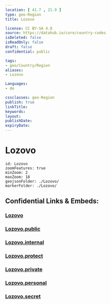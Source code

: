 ```yaml
---
location: [ 41.7 , 21.9 ] 
type: geo-Region
title: Lozovo

license: CC BY-SA 4.0
source: https://datahub.io/core/country-codes
isDeleted: false
isReadOnly: false
draft: false
confidential: public

tags:
- geo/Country/Region
aliases:
- Lozovo

Languages:
- de

cssclasses: geo-Region
publish: true
linkTitle: 
keywords: 
layout: 
publishDate: 
expiryDate: 
---
```


# Lozovo

```leaflet
id: Lozovo
zoomFeatures: true 
minZoom: 2 
maxZoom: 18
geojsonFolder: ./Lozovo/
markerFolder: ./Lozovo/
```


## Confidential Links & Embeds: 

### [Lozovo](/_Standards/Earth/Continent/Europe/Europe~South/Macedonia~North/Municipalities~Macedonia/Lozovo.md) 

### [Lozovo.public](/_public/Earth/Continent/Europe/Europe~South/Macedonia~North/Municipalities~Macedonia/Lozovo.public.md) 

### [Lozovo.internal](/_internal/Earth/Continent/Europe/Europe~South/Macedonia~North/Municipalities~Macedonia/Lozovo.internal.md) 

### [Lozovo.protect](/_protect/Earth/Continent/Europe/Europe~South/Macedonia~North/Municipalities~Macedonia/Lozovo.protect.md) 

### [Lozovo.private](/_private/Earth/Continent/Europe/Europe~South/Macedonia~North/Municipalities~Macedonia/Lozovo.private.md) 

### [Lozovo.personal](/_personal/Earth/Continent/Europe/Europe~South/Macedonia~North/Municipalities~Macedonia/Lozovo.personal.md) 

### [Lozovo.secret](/_secret/Earth/Continent/Europe/Europe~South/Macedonia~North/Municipalities~Macedonia/Lozovo.secret.md)

